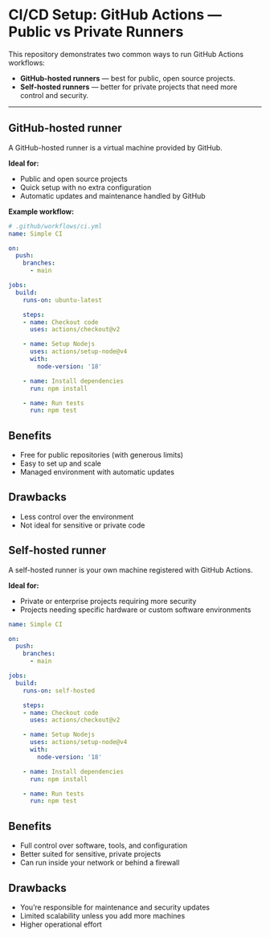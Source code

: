 #  CI/CD Setup: GitHub Actions — Public vs Private Runners

This repository demonstrates two common ways to run GitHub Actions workflows:

-  **GitHub-hosted runners** — best for public, open source projects.
-  **Self-hosted runners** — better for private projects that need more control and security.

---

##  GitHub-hosted runner

A GitHub-hosted runner is a virtual machine provided by GitHub.

**Ideal for:**
- Public and open source projects
- Quick setup with no extra configuration
- Automatic updates and maintenance handled by GitHub

**Example workflow:**
```yaml
# .github/workflows/ci.yml
name: Simple CI

on:
  push:
    branches: 
      - main

jobs:
  build:
    runs-on: ubuntu-latest

    steps:
    - name: Checkout code
      uses: actions/checkout@v2

    - name: Setup Nodejs
      uses: actions/setup-node@v4
      with:
        node-version: '18'

    - name: Install dependencies
      run: npm install

    - name: Run tests
      run: npm test
```
## Benefits
- Free for public repositories (with generous limits)
- Easy to set up and scale
- Managed environment with automatic updates

## Drawbacks
- Less control over the environment
- Not ideal for sensitive or private code

##  Self-hosted runner
A self-hosted runner is your own machine registered with GitHub Actions.

**Ideal for:**
- Private or enterprise projects requiring more security
- Projects needing specific hardware or custom software environments

```yaml
name: Simple CI

on:
  push:
    branches: 
      - main

jobs:
  build:
    runs-on: self-hosted

    steps:
    - name: Checkout code
      uses: actions/checkout@v2

    - name: Setup Nodejs
      uses: actions/setup-node@v4
      with:
        node-version: '18'

    - name: Install dependencies
      run: npm install

    - name: Run tests
      run: npm test

```

## Benefits
- Full control over software, tools, and configuration
- Better suited for sensitive, private projects
- Can run inside your network or behind a firewall
  
## Drawbacks
- You’re responsible for maintenance and security updates
- Limited scalability unless you add more machines
- Higher operational effort




